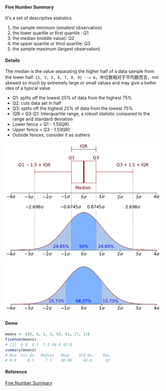 #### Five Number Summary

It's a set of descriptive statistics.

1. the sample minimum (smallest observation)
2. the lower quartile or first quartile : Q1
3. the median (middle value): Q2
4. the upper quartile or third quartile: Q3
5. the sample maximum (largest observation)


#### Details

The median is the value separating the higher half of a data sample from the lower half. `{1, 3, 3, 6, 7, 8, 9} --> 6`，中位数相对于平均数而言，not skewed so much by extremely large or small values and may give a better idea of a typical value.  

- Q1: splits off the lowest 25% of data from the highest 75%
- Q2: cuts data set in half
- Q3: splits off the highest 25% of data from the lowest 75%
- IQR = Q3-Q1: Interquartile range, a robust statistic compared to the range and standard deviation
- Lower fence = Q1 - 1.5(IQR)
- Upper fence = Q3 - 1.5(IQR)
- Outside fences, consider it as outliers

![](./img/boxplot-with-normal-distribution.png)

#### Demo

```r
moons <- c(0, 0, 1, 2, 63, 61, 27, 13)
fivenum(moons)
# [1]  0.0  0.5  7.5 44.0 63.0
summary(moons)
# Min. 1st Qu.  Median   Mean    3rd Qu.    Max. 
# 0.0     0.5     7.5    20.88     44.0      63 
```

#### Reference

[Five Number Summary](https://en.wikipedia.org/wiki/Five-number_summary)